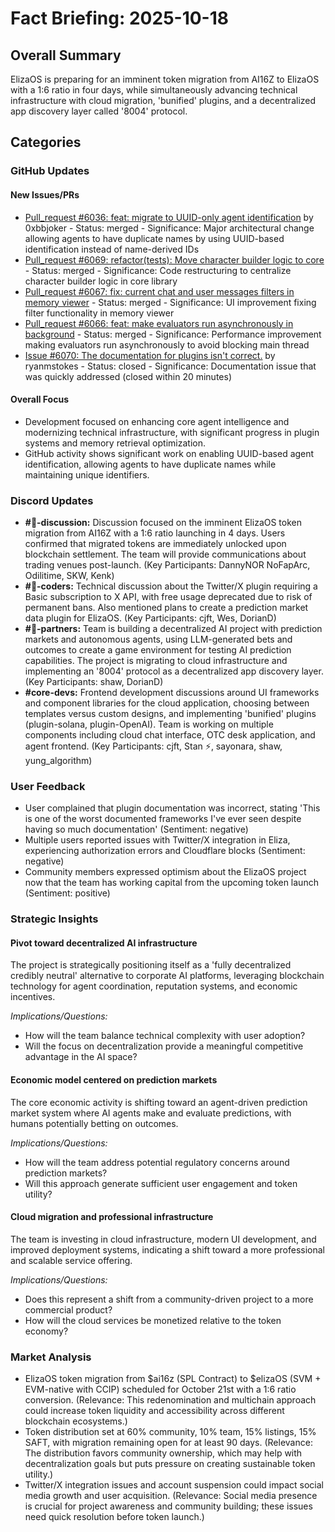# Fact Briefing: 2025-10-18

## Overall Summary
ElizaOS is preparing for an imminent token migration from AI16Z to ElizaOS with a 1:6 ratio in four days, while simultaneously advancing technical infrastructure with cloud migration, 'bunified' plugins, and a decentralized app discovery layer called '8004' protocol.

## Categories

### GitHub Updates

#### New Issues/PRs
- [Pull_request #6036: feat: migrate to UUID-only agent identification](https://github.com/elizaOS/eliza/pull/6036) by 0xbbjoker - Status: merged - Significance: Major architectural change allowing agents to have duplicate names by using UUID-based identification instead of name-derived IDs
- [Pull_request #6069: refactor(tests): Move character builder logic to core](https://github.com/elizaOS/eliza/pull/6069) - Status: merged - Significance: Code restructuring to centralize character builder logic in core library
- [Pull_request #6067: fix: current chat and user messages filters in memory viewer](https://github.com/elizaOS/eliza/pull/6067) - Status: merged - Significance: UI improvement fixing filter functionality in memory viewer
- [Pull_request #6066: feat: make evaluators run asynchronously in background](https://github.com/elizaOS/eliza/pull/6066) - Status: merged - Significance: Performance improvement making evaluators run asynchronously to avoid blocking main thread
- [Issue #6070: The documentation for plugins isn't correct.](https://github.com/elizaOS/eliza/issues/6070) by ryanmstokes - Status: closed - Significance: Documentation issue that was quickly addressed (closed within 20 minutes)

#### Overall Focus
- Development focused on enhancing core agent intelligence and modernizing technical infrastructure, with significant progress in plugin systems and memory retrieval optimization.
- GitHub activity shows significant work on enabling UUID-based agent identification, allowing agents to have duplicate names while maintaining unique identifiers.

### Discord Updates
- **#💬-discussion:** Discussion focused on the imminent ElizaOS token migration from AI16Z with a 1:6 ratio launching in 4 days. Users confirmed that migrated tokens are immediately unlocked upon blockchain settlement. The team will provide communications about trading venues post-launch. (Key Participants: DannyNOR NoFapArc, Odilitime, SKW, Kenk)
- **#💬-coders:** Technical discussion about the Twitter/X plugin requiring a Basic subscription to X API, with free usage deprecated due to risk of permanent bans. Also mentioned plans to create a prediction market data plugin for ElizaOS. (Key Participants: cjft, Wes, DorianD)
- **#🥇-partners:** Team is building a decentralized AI project with prediction markets and autonomous agents, using LLM-generated bets and outcomes to create a game environment for testing AI prediction capabilities. The project is migrating to cloud infrastructure and implementing an '8004' protocol as a decentralized app discovery layer. (Key Participants: shaw, DorianD)
- **#core-devs:** Frontend development discussions around UI frameworks and component libraries for the cloud application, choosing between templates versus custom designs, and implementing 'bunified' plugins (plugin-solana, plugin-OpenAI). Team is working on multiple components including cloud chat interface, OTC desk application, and agent frontend. (Key Participants: cjft, Stan ⚡, sayonara, shaw, yung_algorithm)

### User Feedback
- User complained that plugin documentation was incorrect, stating 'This is one of the worst documented frameworks I've ever seen despite having so much documentation' (Sentiment: negative)
- Multiple users reported issues with Twitter/X integration in Eliza, experiencing authorization errors and Cloudflare blocks (Sentiment: negative)
- Community members expressed optimism about the ElizaOS project now that the team has working capital from the upcoming token launch (Sentiment: positive)

### Strategic Insights

#### Pivot toward decentralized AI infrastructure
The project is strategically positioning itself as a 'fully decentralized credibly neutral' alternative to corporate AI platforms, leveraging blockchain technology for agent coordination, reputation systems, and economic incentives.

*Implications/Questions:*
  - How will the team balance technical complexity with user adoption?
  - Will the focus on decentralization provide a meaningful competitive advantage in the AI space?

#### Economic model centered on prediction markets
The core economic activity is shifting toward an agent-driven prediction market system where AI agents make and evaluate predictions, with humans potentially betting on outcomes.

*Implications/Questions:*
  - How will the team address potential regulatory concerns around prediction markets?
  - Will this approach generate sufficient user engagement and token utility?

#### Cloud migration and professional infrastructure
The team is investing in cloud infrastructure, modern UI development, and improved deployment systems, indicating a shift toward a more professional and scalable service offering.

*Implications/Questions:*
  - Does this represent a shift from a community-driven project to a more commercial product?
  - How will the cloud services be monetized relative to the token economy?

### Market Analysis
- ElizaOS token migration from $ai16z (SPL Contract) to $elizaOS (SVM + EVM-native with CCIP) scheduled for October 21st with a 1:6 ratio conversion. (Relevance: This redenomination and multichain approach could increase token liquidity and accessibility across different blockchain ecosystems.)
- Token distribution set at 60% community, 10% team, 15% listings, 15% SAFT, with migration remaining open for at least 90 days. (Relevance: The distribution favors community ownership, which may help with decentralization goals but puts pressure on creating sustainable token utility.)
- Twitter/X integration issues and account suspension could impact social media growth and user acquisition. (Relevance: Social media presence is crucial for project awareness and community building; these issues need quick resolution before token launch.)